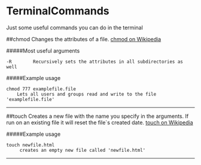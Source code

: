 TerminalCommands
================

Just some useful commands you can do in the terminal



##chmod
Changes the attributes of a file.  [chmod on Wikipedia](http://en.wikipedia.org/wiki/Chmod) 

#####Most useful arguments

    -R        Recursively sets the attributes in all subdirectories as well
#####Example usage
```Shell
chmod 777 examplefile.file
    Lets all users and groups read and write to the file 'examplefile.file'
```
__________
##touch
Creates a new file with the name you specify in the arguments. If run on an existing file it will reset the file`s created date. [touch on Wikipedia](http://en.wikipedia.org/wiki/Touch_(Unix))

#####Example usage
```Shell
touch newfile.html
     creates an empty new file called 'newfile.html'

```
__________
